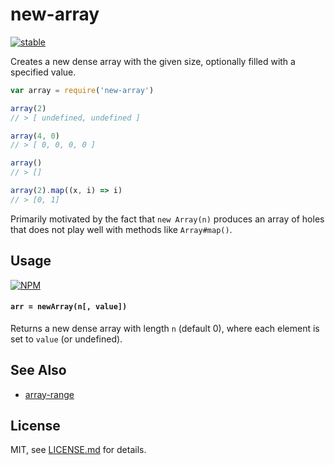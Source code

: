 # new-array

[![stable](http://badges.github.io/stability-badges/dist/stable.svg)](http://github.com/badges/stability-badges)

Creates a new dense array with the given size, optionally filled with a specified value. 

```js
var array = require('new-array')

array(2)
// > [ undefined, undefined ]

array(4, 0)
// > [ 0, 0, 0, 0 ]

array()
// > []

array(2).map((x, i) => i)
// > [0, 1]
```

Primarily motivated by the fact that `new Array(n)` produces an array of holes that does not play well with methods like `Array#map()`.

## Usage

[![NPM](https://nodei.co/npm/new-array.png)](https://www.npmjs.com/package/new-array)

#### `arr = newArray(n[, value])`

Returns a new dense array with length `n` (default 0), where each element is set to `value` (or undefined).

## See Also

- [array-range](https://www.npmjs.com/package/array-range)

## License

MIT, see [LICENSE.md](http://github.com/mattdesl/new-array/blob/master/LICENSE.md) for details.
